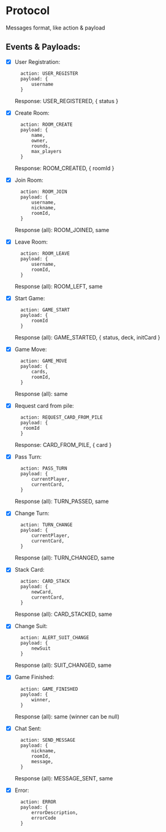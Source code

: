 # Protocol
Messages format, like action & payload

## Events & Payloads:

- [x] User Registration: 
  
        action: USER_REGISTER
        payload: {
            username
        }

    Response: USER_REGISTERED, { status }

- [x] Create Room: 
  
        action: ROOM_CREATE
        payload: {
            name,
            owner,
            rounds,
            max_players
        }

    Response: ROOM_CREATED, { roomId }

- [x] Join Room: 
  
        action: ROOM_JOIN
        payload: {
            username,
            nickname,
            roomId,
        }
    
    Response (all): ROOM_JOINED, same

- [x] Leave Room: 
  
        action: ROOM_LEAVE
        payload: {
            username,
            roomId,
        }
    
    Response (all): ROOM_LEFT, same

- [x] Start Game: 
  
        action: GAME_START
        payload: {
            roomId
        }

    Response (all): GAME_STARTED, { status, deck, initCard }

- [x] Game Move: 
  
        action: GAME_MOVE
        payload: {
            cards,
            roomId,
        }
    
    Response (all): same

- [x] Request card from pile:

        action: REQUEST_CARD_FROM_PILE
        payload: {
         roomId   
        }
    Response: CARD_FROM_PILE, { card }


- [x] Pass Turn: 
  
        action: PASS_TURN
        payload: {
            currentPlayer,
            currentCard,
        }
    
    Response (all): TURN_PASSED, same


- [x] Change Turn: 
  
        action: TURN_CHANGE
        payload: {
            currentPlayer,
            currentCard,
        }
    
    Response (all): TURN_CHANGED, same

- [x] Stack Card: 
  
        action: CARD_STACK
        payload: {
            newCard,
            currentCard,
        }
    
    Response (all): CARD_STACKED, same

- [x] Change Suit: 
  
        action: ALERT_SUIT_CHANGE
        payload: {
            newSuit
        }
    
    Response (all): SUIT_CHANGED, same

- [x] Game Finished: 
  
        action: GAME_FINISHED
        payload: {
            winner,
        }
    
    Response (all): same (winner can be null)

- [x] Chat Sent:

        action: SEND_MESSAGE
        payload: {
            nickname,
            roomId,
            message,
        }
    
    Response (all): MESSAGE_SENT, same

- [x] Error:

        action: ERROR
        payload: {
            errorDescription,
            errorCode
        }
